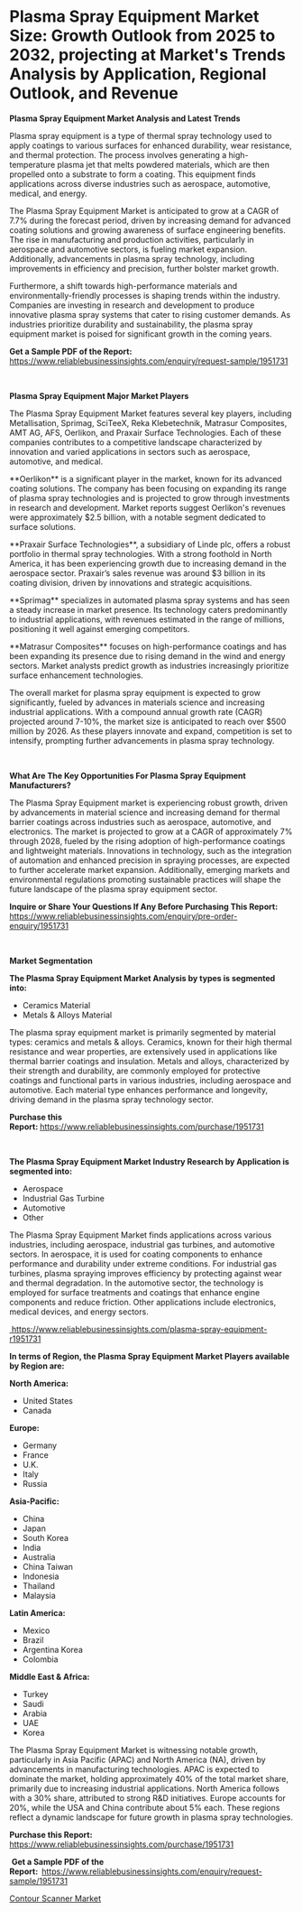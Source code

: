 <p><h1>Plasma Spray Equipment Market Size: Growth Outlook from 2025 to 2032, projecting at Market's Trends Analysis by Application, Regional Outlook, and Revenue</h1></p><p><strong>Plasma Spray Equipment Market Analysis and Latest Trends</strong></p>
<p><p>Plasma spray equipment is a type of thermal spray technology used to apply coatings to various surfaces for enhanced durability, wear resistance, and thermal protection. The process involves generating a high-temperature plasma jet that melts powdered materials, which are then propelled onto a substrate to form a coating. This equipment finds applications across diverse industries such as aerospace, automotive, medical, and energy.</p><p>The Plasma Spray Equipment Market is anticipated to grow at a CAGR of 7.7% during the forecast period, driven by increasing demand for advanced coating solutions and growing awareness of surface engineering benefits. The rise in manufacturing and production activities, particularly in aerospace and automotive sectors, is fueling market expansion. Additionally, advancements in plasma spray technology, including improvements in efficiency and precision, further bolster market growth. </p><p>Furthermore, a shift towards high-performance materials and environmentally-friendly processes is shaping trends within the industry. Companies are investing in research and development to produce innovative plasma spray systems that cater to rising customer demands. As industries prioritize durability and sustainability, the plasma spray equipment market is poised for significant growth in the coming years.</p></p>
<p><strong>Get a Sample PDF of the Report:&nbsp;</strong> <a href="https://www.reliablebusinessinsights.com/enquiry/request-sample/1951731?utm_campaign=2275&utm_medium=2&utm_source=Github&utm_content=ia&utm_term=16022025&utm_id=plasma-spray-equipment">https://www.reliablebusinessinsights.com/enquiry/request-sample/1951731</a></p>
<p>&nbsp;</p>
<p><strong>Plasma Spray Equipment Major Market Players</strong></p>
<p><p>The Plasma Spray Equipment Market features several key players, including Metallisation, Sprimag, SciTeeX, Reka Klebetechnik, Matrasur Composites, AMT AG, AFS, Oerlikon, and Praxair Surface Technologies. Each of these companies contributes to a competitive landscape characterized by innovation and varied applications in sectors such as aerospace, automotive, and medical.</p><p>**Oerlikon** is a significant player in the market, known for its advanced coating solutions. The company has been focusing on expanding its range of plasma spray technologies and is projected to grow through investments in research and development. Market reports suggest Oerlikon's revenues were approximately $2.5 billion, with a notable segment dedicated to surface solutions.</p><p>**Praxair Surface Technologies**, a subsidiary of Linde plc, offers a robust portfolio in thermal spray technologies. With a strong foothold in North America, it has been experiencing growth due to increasing demand in the aerospace sector. Praxair’s sales revenue was around $3 billion in its coating division, driven by innovations and strategic acquisitions.</p><p>**Sprimag** specializes in automated plasma spray systems and has seen a steady increase in market presence. Its technology caters predominantly to industrial applications, with revenues estimated in the range of millions, positioning it well against emerging competitors.</p><p>**Matrasur Composites** focuses on high-performance coatings and has been expanding its presence due to rising demand in the wind and energy sectors. Market analysts predict growth as industries increasingly prioritize surface enhancement technologies.</p><p>The overall market for plasma spray equipment is expected to grow significantly, fueled by advances in materials science and increasing industrial applications. With a compound annual growth rate (CAGR) projected around 7-10%, the market size is anticipated to reach over $500 million by 2026. As these players innovate and expand, competition is set to intensify, prompting further advancements in plasma spray technology.</p></p>
<p>&nbsp;</p>
<p><strong>What Are The Key Opportunities For Plasma Spray Equipment Manufacturers?</strong></p>
<p><p>The Plasma Spray Equipment market is experiencing robust growth, driven by advancements in material science and increasing demand for thermal barrier coatings across industries such as aerospace, automotive, and electronics. The market is projected to grow at a CAGR of approximately 7% through 2028, fueled by the rising adoption of high-performance coatings and lightweight materials. Innovations in technology, such as the integration of automation and enhanced precision in spraying processes, are expected to further accelerate market expansion. Additionally, emerging markets and environmental regulations promoting sustainable practices will shape the future landscape of the plasma spray equipment sector.</p></p>
<p><strong>Inquire or Share Your Questions If Any Before Purchasing This Report:</strong> <a href="https://www.reliablebusinessinsights.com/enquiry/pre-order-enquiry/1951731?utm_campaign=2275&utm_medium=2&utm_source=Github&utm_content=ia&utm_term=16022025&utm_id=plasma-spray-equipment">https://www.reliablebusinessinsights.com/enquiry/pre-order-enquiry/1951731</a></p>
<p>&nbsp;</p>
<p><strong>Market Segmentation</strong></p>
<p><strong>The Plasma Spray Equipment Market Analysis by types is segmented into:</strong></p>
<p><ul><li>Ceramics Material</li><li>Metals & Alloys Material</li></ul></p>
<p><p>The plasma spray equipment market is primarily segmented by material types: ceramics and metals & alloys. Ceramics, known for their high thermal resistance and wear properties, are extensively used in applications like thermal barrier coatings and insulation. Metals and alloys, characterized by their strength and durability, are commonly employed for protective coatings and functional parts in various industries, including aerospace and automotive. Each material type enhances performance and longevity, driving demand in the plasma spray technology sector.</p></p>
<p><strong>Purchase this Report:&nbsp;</strong><a href="https://www.reliablebusinessinsights.com/purchase/1951731?utm_campaign=2275&utm_medium=2&utm_source=Github&utm_content=ia&utm_term=16022025&utm_id=plasma-spray-equipment">https://www.reliablebusinessinsights.com/purchase/1951731</a></p>
<p>&nbsp;</p>
<p><strong>The Plasma Spray Equipment Market Industry Research by Application is segmented into:</strong></p>
<p><ul><li>Aerospace</li><li>Industrial Gas Turbine</li><li>Automotive</li><li>Other</li></ul></p>
<p><p>The Plasma Spray Equipment Market finds applications across various industries, including aerospace, industrial gas turbines, and automotive sectors. In aerospace, it is used for coating components to enhance performance and durability under extreme conditions. For industrial gas turbines, plasma spraying improves efficiency by protecting against wear and thermal degradation. In the automotive sector, the technology is employed for surface treatments and coatings that enhance engine components and reduce friction. Other applications include electronics, medical devices, and energy sectors.</p></p>
<p><a href="https://www.reliablebusinessinsights.com/plasma-spray-equipment-r1951731?utm_campaign=2275&utm_medium=2&utm_source=Github&utm_content=ia&utm_term=16022025&utm_id=plasma-spray-equipment">&nbsp;https://www.reliablebusinessinsights.com/plasma-spray-equipment-r1951731</a></p>
<p><strong>In terms of Region, the Plasma Spray Equipment Market Players available by Region are:</strong></p>
<p>
    <p> <strong> North America: </strong>
        <ul>
            <li>United States</li>
            <li>Canada</li>
        </ul>
        </p> 
    <p> <strong> Europe: </strong>
        <ul>
            <li>Germany</li>
            <li>France</li>
            <li>U.K.</li>
            <li>Italy</li>
            <li>Russia</li>
        </ul>
        </p> 
    <p> <strong> Asia-Pacific: </strong>
        <ul>
            <li>China</li>
            <li>Japan</li>
            <li>South Korea</li>
            <li>India</li>
            <li>Australia</li>
            <li>China Taiwan</li>
            <li>Indonesia</li>
            <li>Thailand</li>
            <li>Malaysia</li>
        </ul>
        </p> 
    <p> <strong> Latin America: </strong>
        <ul>
            <li>Mexico</li>
            <li>Brazil</li>
            <li>Argentina Korea</li>
            <li>Colombia</li>
        </ul>
        </p> 
    <p> <strong> Middle East & Africa: </strong>
        <ul>
            <li>Turkey</li>
            <li>Saudi</li>
            <li>Arabia</li>
            <li>UAE</li>
            <li>Korea</li>
        </ul>
    </p>
    </p>
<p><p>The Plasma Spray Equipment Market is witnessing notable growth, particularly in Asia Pacific (APAC) and North America (NA), driven by advancements in manufacturing technologies. APAC is expected to dominate the market, holding approximately 40% of the total market share, primarily due to increasing industrial applications. North America follows with a 30% share, attributed to strong R&D initiatives. Europe accounts for 20%, while the USA and China contribute about 5% each. These regions reflect a dynamic landscape for future growth in plasma spray technologies.</p></p>
<p><strong>Purchase this Report: </strong><a href="https://www.reliablebusinessinsights.com/purchase/1951731?utm_campaign=2275&utm_medium=2&utm_source=Github&utm_content=ia&utm_term=16022025&utm_id=plasma-spray-equipment">https://www.reliablebusinessinsights.com/purchase/1951731</a></p>
<p>&nbsp;<strong>Get a Sample PDF of the Report:&nbsp;&nbsp;</strong><a href="https://www.reliablebusinessinsights.com/enquiry/request-sample/1951731?utm_campaign=2275&utm_medium=2&utm_source=Github&utm_content=ia&utm_term=16022025&utm_id=plasma-spray-equipment">https://www.reliablebusinessinsights.com/enquiry/request-sample/1951731</a></p>
<p><strong></strong></p>
<p><p><a href="https://github.com/maclarensidney/Market-Research-Report-List-1/blob/main/contour-scanner-market.md?utm_campaign=2275&utm_medium=2&utm_source=Github&utm_content=ia&utm_term=16022025&utm_id=plasma-spray-equipment">Contour Scanner Market</a></p></p>